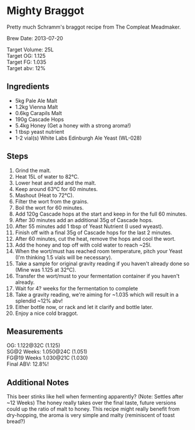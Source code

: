 ﻿Mighty Braggot
=============

Pretty much Schramm's braggot recipe from The Compleat Meadmaker.

Brew Date: 2013-07-20

Target Volume:  25L  
Target OG:      1.125  
Target FG:      1.035  
Target abv:     12%  

Ingredients
-----------
* 5kg Pale Ale Malt
* 1.2kg Vienna Malt
* 0.6kg Carapils Malt
* 190g Cascade Hops
* 5.4kg Honey (Get a honey with a strong aroma!)
* 1 tbsp yeast nutrient
* 1-2 vial(s) White Labs Edinburgh Ale Yeast (WL-028)

Steps
-----
1. Grind the malt.
2. Heat 15L of water to 82°C.
3. Lower heat and add and the malt.
4. Keep around 63°C for 60 minutes.
5. Mashout (Heat to 72°C).
6. Filter the wort from the grains.
7. Boil the wort for 60 minutes.
8. Add 120g Cascade hops at the start and keep in for the full 60 minutes.
9. After 30 minutes add an additional 35g of Cascade hops.
10. After 55 minutes add 1 tbsp of Yeast Nutrient (I used wyeast).
11. Finish off with a final 35g of Cascade hops for the last 2 minutes.
12. After 60 minutes, cut the heat, remove the hops and cool the wort.
13. Add the honey and top off with cold water to reach ~25l.
14. When the wort/must has reached room temperature, pitch your Yeast (I'm thinking 1.5 vials will be necessary).
15. Take a sample for original gravity reading if you haven't already done so (Mine was 1.125 at 32°C).
16. Transfer the wort/must to your fermentation container if you haven't already.
17. Wait for 4? weeks for the fermentation to complete
18. Take a gravity reading, we're aiming for ~1.035 which will result in a splendid ~12% abv!
19. Either bottle now, or rack and let it clarify and bottle later.
20. Enjoy a nice cold braggot.

Measurements
------------

OG:           1.122@32C (1.125)   
SG@2 Weeks:   1.050@24C (1.051)  
FG@19 Weeks   1.030@21C (1.030)  
Final ABV:    12.8%!  

Additional Notes
----------------
This beer stinks like hell when fermenting apparently? (Note: Settles after ~12 Weeks)
The honey really takes over the final taste, future versions could up the ratio of malt to honey.
This recipe might really benefit from dry-hopping, the aroma is very simple and malty (reminiscent of toast bread?)
